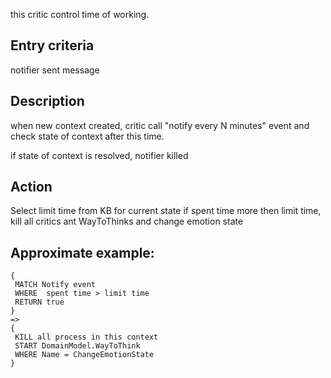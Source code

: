 this critic control time of working.

## Entry criteria

notifier sent message

## Description

when new context created, critic call "notify every N minutes" event and check state of context after this time.

if state of context is resolved, notifier killed

## Action

  Select limit time from KB for current state
  if spent time more then limit time, kill all critics ant WayToThinks and change emotion state

## Approximate example:

```
{
 MATCH Notify event
 WHERE  spent time > limit time
 RETURN true
}
=>
{
 KILL all process in this context
 START DomainModel.WayToThink
 WHERE Name = ChangeEmotionState
}
```
